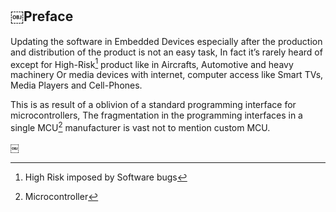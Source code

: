 ## ￼Preface

Updating the software in Embedded Devices especially after the production and distribution of the product is not an easy task, In fact it’s rarely heard of except for High-Risk[^1] product like in Aircrafts, Automotive and heavy machinery Or media devices with internet, computer access like Smart TVs, Media Players and Cell-Phones.

This is as result of a oblivion of a standard programming interface for microcontrollers, The fragmentation in the programming interfaces in a single MCU[^2] manufacturer is vast not to mention custom MCU.



￼
[^1]: High Risk imposed by Software bugs  
[^2]: Microcontroller‎